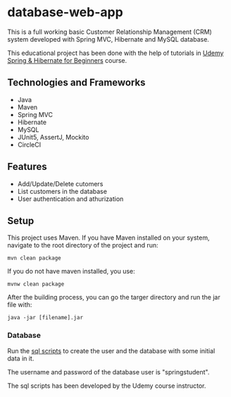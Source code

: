 # database-web-app
This is a full working basic Customer Relationship Management (CRM) system developed with Spring MVC, Hibernate and MySQL database.

This educational project has been done with the help of tutorials in [Udemy Spring & Hibernate for Beginners](https://www.udemy.com/course/spring-hibernate-tutorial/) course.

## Technologies and Frameworks
- Java
- Maven
- Spring MVC
- Hibernate
- MySQL
- JUnit5, AssertJ, Mockito
- CircleCI

## Features
- Add/Update/Delete cutomers
- List customers in the database
- User authentication and athurization

## Setup
This project uses Maven. If you have Maven installed on your system, navigate to the root directory of the project and run:
```
mvn clean package
```
If you do not have maven installed, you use:
```
mvnw clean package
```
After the building process, you can go the targer directory and run the jar file with:
```
java -jar [filename].jar
```
### Database
Run the [sql scripts](https://github.com/rzgholizadeh/database-web-app/tree/master/other/sql-scripts) to create the user and the database with some initial data in it.

The username and password of the database user is "springstudent".

The sql scripts has been developed by the Udemy course instructor.


